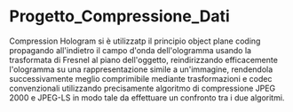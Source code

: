 # Progetto_Compressione_Dati
Compression Hologram si è utilizzatp il principio object plane coding propagando all'indietro il campo d'onda dell'ologramma usando la trasformata di Fresnel al piano dell'oggetto, reindirizzando efficacemente l'ologramma su una rappresentazione simile a un'immagine, rendendola successivamente meglio comprimibile mediante trasformazioni e codec convenzionali utilizzando precisamente algoritmo di compressione JPEG 2000 e JPEG-LS in modo tale da effettuare un confronto tra i due algoritmi.  
